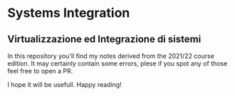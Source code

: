 # Systems Integration

## Virtualizzazione ed Integrazione di sistemi

In this repository you'll find my notes derived from the 2021/22 course edition.
It may certainly contain some errors, plese if you spot any of those feel free to open a PR.

I hope it will be usefull.
Happy reading!
